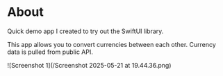 # About

Quick demo app I created to try out the SwiftUI library.

This app allows you to convert currencies between each other. Currency data is pulled from public API.

![Screenshot 1](/Screenshot 2025-05-21 at 19.44.36.png)
